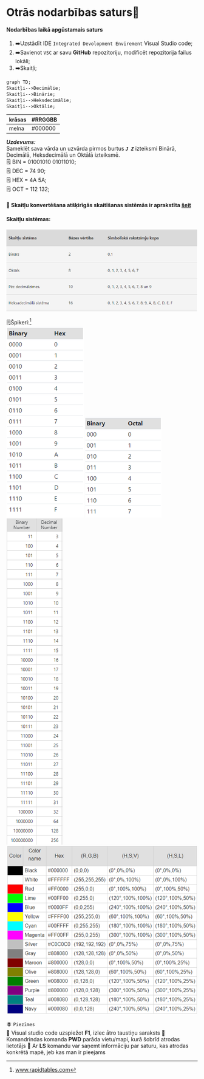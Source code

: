 # Otrās nodarbības saturs:pushpin:

#### Nodarbības laikā apgūstamais saturs

1. :arrow_right:Uzstādīt IDE `Integrated Devolopment Envirement` Visual Studio code;
2. :arrow_right:Savienot `VSC` ar savu **GitHub** repozitoriju, modificēt repozitorija failus lokāli;
3. :arrow_right:Skaitļi;

```mermaid
graph TD;
Skaitļi-->Decimālie;
Skaitļi-->Binārie;
Skaitļi-->Heksdecimālie;
Skaitļi-->Oktālie;
```

| krāsas | #RRGGBB |
| ------ | ------- |
| melna  | #000000 |

**_Uzdevums:_**  
Sameklēt sava vārda un uzvārda pirmos burtus **_`J Z`_** izteiksmi Binārā, Decimālā, Heksdecimālā un Oktālā izteiksmē.  
:spiral_notepad: BIN = 01001010 01011010;  
:spiral_notepad: DEC = 74 90;  
:spiral_notepad: HEX = 4A 5A;  
:spiral_notepad: OCT = 112 132;

#### :floppy_disk: Skaitļu konvertēšana atšķirīgās skaitīšanas sistēmās ir aprakstīta [šeit](https://support.microsoft.com/lv-lv/office/skait%C4%BCu-konvert%C4%93%C5%A1ana-at%C5%A1%C4%B7ir%C4%ABg%C4%81s-skait%C4%AB%C5%A1anas-sist%C4%93m%C4%81s-880eeb52-6e90-4a9d-9e56-acaba6a27560)

#### Skaitļu sistēmas:

![skaitļu sistēmas tabula](https://github.com/zazturbo/Mans_JS/blob/main/Class_02_20220509/skaitli.png)

:spiral_notepad:Špikeri:[^1]  
![bin to hex](https://github.com/zazturbo/Mans_JS/blob/main/Class_02_20220509/bin_to_hex.png)
![bin to oct](https://github.com/zazturbo/Mans_JS/blob/main/Class_02_20220509/bit_to_oct.png)
![bin to dec](https://github.com/zazturbo/Mans_JS/blob/main/Class_02_20220509/bin_to_dec.png)  
![krāsu tabula](https://github.com/zazturbo/Mans_JS/blob/main/Class_02_20220509/color.png)  
[^1]: www.rapidtables.com

:fly: `Piezīmes`  
:floppy_disk: Visual studio code uzspiežot **F1**, izlec ātro taustiņu saraksts
:floppy_disk: Komandrindas komanda **PWD** parāda vietu/mapi, kurā šobrīd atrodas lietotājs
:floppy_disk: Ar **LS** komandu var saņemt informāciju par saturu, kas atrodas konkrētā mapē, jeb kas man ir pieejams
